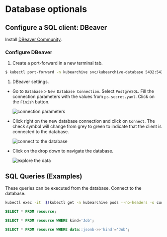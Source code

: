 # Database optionals

## Configure a SQL client: DBeaver

Install [DBeaver Community](https://dbeaver.io/).

### Configure DBeaver
1. Create a port-forward in a new terminal tab.
  ```bash
  $ kubectl port-forward -n kubearchive svc/kubearchive-database 5432:5432
  ```
1. DBeaver settings.
  * Go to `Database` > `New Database Connection`. Select `PostgreSQL`.
    Fill the connection parameters with the values from `ps-secret.yaml`. 
    Click on the `Finish` button.

    ![connection parameters](images/dbeaver-config.png)

  * Click right on the new database connection and click on `Connect`. 
    The check symbol will change from grey to green to indicate that the client is connected to the database.

    ![connect to the database](images/connect_to_db_ok.png)

  * Click on the drop down to navigate the database.
    
    ![explore the data](images/explore_data.png)

## SQL Queries (Examples)
These queries can be executed from the database.
Connect to the database.
```bash
kubectl exec -it  $(kubectl get -n kubearchive pods --no-headers -o custom-columns=":metadata.name" | grep database) -n kubearchive -- psql -h localhost -U ps_user --password -p 5432 postgresdb
```
```sql
SELECT * FROM resource;
```
```sql
SELECT * FROM resource WHERE kind='Job';
```
```sql
SELECT * FROM resource WHERE data::jsonb->>'kind'='Job';
```
